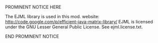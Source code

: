 PROMINENT NOTICE HERE

The EJML library is used in this mod.
website: http://code.google.com/p/efficient-java-matrix-library/
EJML is licensed under the GNU Lesser General Public License. See ejml.license.txt.

END PROMINENT NOTICE
